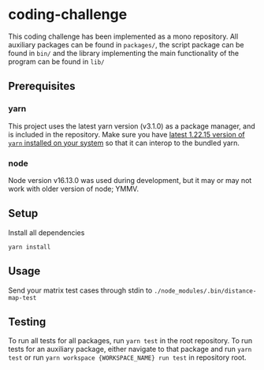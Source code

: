 # coding-challenge
This coding challenge has been implemented as a mono repository. All auxiliary packages can be found in `packages/`, the script package can be found in `bin/` and the library implementing the main functionality of the program can be found in `lib/`

## Prerequisites
### yarn
This project uses the latest yarn version (v3.1.0) as a package manager, and is included in the repository. Make sure you have [latest 1.22.15 version of `yarn` installed on your system](https://classic.yarnpkg.com/lang/en/docs/install/) so that it can interop to the bundled yarn.

### node
Node version v16.13.0 was used during development, but it may or may not work with older version of node; YMMV.

## Setup
Install all dependencies
```
yarn install
```

## Usage
Send your matrix test cases through stdin to `./node_modules/.bin/distance-map-test`

## Testing
To run all tests for all packages, run `yarn test` in the root repository. To run tests for an auxiliary package, either navigate to that package and run `yarn test` or run `yarn workspace {WORKSPACE_NAME} run test` in repository root.